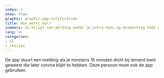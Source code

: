 ```yaml
---
index: 2
show: true
graphic: graphic-app-notification
title: Hoe werkt het?
summary: Je krijgt een melding nadat je extra kans op besmetting hebt gelopen
lang: nl
categories:
- nl
- stories
---
```


De app stuurt een melding als je minstens 15 minuten dicht bij iemand bent geweest die later corona blijkt te hebben. Deze persoon moet ook de app gebruiken.
